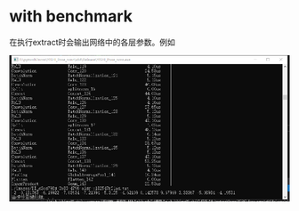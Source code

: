 # with benchmark

在执行extract时会输出网络中的各层参数。例如

![image-20201215091847726](readme.assets/image-20201215091847726.png)